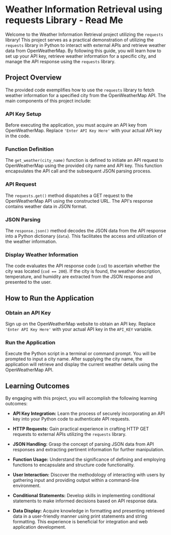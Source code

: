 # Weather Information Retrieval using requests Library - Read Me

Welcome to the Weather Information Retrieval project utilizing the `requests` library! This project serves as a practical demonstration of utilizing the `requests` library in Python to interact with external APIs and retrieve weather data from OpenWeatherMap. By following this guide, you will learn how to set up your API key, retrieve weather information for a specific city, and manage the API response using the `requests` library.

## Project Overview

The provided code exemplifies how to use the `requests` library to fetch weather information for a specified city from the OpenWeatherMap API. The main components of this project include:

### API Key Setup

Before executing the application, you must acquire an API key from OpenWeatherMap. Replace `'Enter API Key Here'` with your actual API key in the code.

### Function Definition

The `get_weather(city_name)` function is defined to initiate an API request to OpenWeatherMap using the provided city name and API key. This function encapsulates the API call and the subsequent JSON parsing process.

### API Request

The `requests.get()` method dispatches a GET request to the OpenWeatherMap API using the constructed URL. The API's response contains weather data in JSON format.

### JSON Parsing

The `response.json()` method decodes the JSON data from the API response into a Python dictionary (`data`). This facilitates the access and utilization of the weather information.

### Display Weather Information

The code evaluates the API response code (`cod`) to ascertain whether the city was located (`cod == 200`). If the city is found, the weather description, temperature, and humidity are extracted from the JSON response and presented to the user.

## How to Run the Application

### Obtain an API Key

Sign up on the OpenWeatherMap website to obtain an API key. Replace `'Enter API Key Here'` with your actual API key in the `API_KEY` variable.

### Run the Application

Execute the Python script in a terminal or command prompt. You will be prompted to input a city name. After supplying the city name, the application will retrieve and display the current weather details using the OpenWeatherMap API.

## Learning Outcomes

By engaging with this project, you will accomplish the following learning outcomes:

- **API Key Integration:** Learn the process of securely incorporating an API key into your Python code to authenticate API requests.

- **HTTP Requests:** Gain practical experience in crafting HTTP GET requests to external APIs utilizing the `requests` library.

- **JSON Handling:** Grasp the concept of parsing JSON data from API responses and extracting pertinent information for further manipulation.

- **Function Usage:** Understand the significance of defining and employing functions to encapsulate and structure code functionality.

- **User Interaction:** Discover the methodology of interacting with users by gathering input and providing output within a command-line environment.

- **Conditional Statements:** Develop skills in implementing conditional statements to make informed decisions based on API response data.

- **Data Display:** Acquire knowledge in formatting and presenting retrieved data in a user-friendly manner using print statements and string formatting. This experience is beneficial for integration and web application development.
